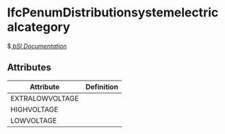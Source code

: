 IfcPenumDistributionsystemelectricalcategory
============================================
$[ _bSI
Documentation_](https://standards.buildingsmart.org/IFC/DEV/IFC4_2/FINAL/HTML/schema//pset/penum_distributionsystemelectricalcategory.htm)


Attributes
----------
| Attribute       | Definition   |
|-----------------|--------------|
| EXTRALOWVOLTAGE |              |
| HIGHVOLTAGE     |              |
| LOWVOLTAGE      |              |

